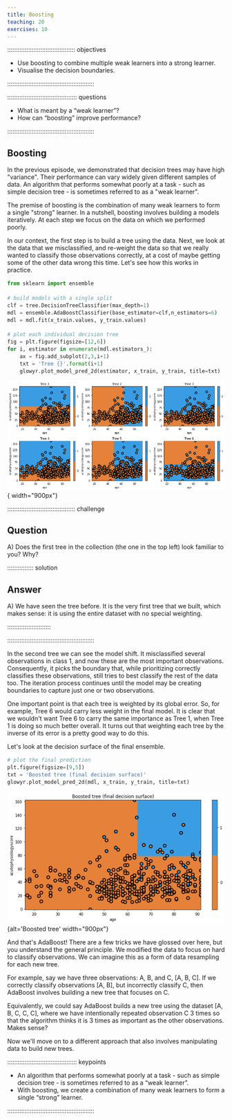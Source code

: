```yaml
---
title: Boosting
teaching: 20
exercises: 10
---
```


::::::::::::::::::::::::::::::::::::::: objectives

- Use boosting to combine multiple weak learners into a strong learner.
- Visualise the decision boundaries.

::::::::::::::::::::::::::::::::::::::::::::::::::

:::::::::::::::::::::::::::::::::::::::: questions

- What is meant by a “weak learner”?
- How can “boosting” improve performance?

::::::::::::::::::::::::::::::::::::::::::::::::::

## Boosting

In the previous episode, we demonstrated that decision trees may have high "variance". Their performance can vary widely given different samples of data. An algorithm that performs somewhat poorly at a task - such as simple decision tree - is sometimes referred to as a "weak learner".

The premise of boosting is the combination of many weak learners to form a single "strong" learner. In a nutshell, boosting involves building a models iteratively. At each step we focus on the data on which we performed poorly.

In our context, the first step is to build a tree using the data. Next, we look at the data that we misclassified, and re-weight the data so that we really wanted to classify those observations correctly, at a cost of maybe getting some of the other data wrong this time. Let's see how this works in practice.

```python
from sklearn import ensemble

# build models with a single split
clf = tree.DecisionTreeClassifier(max_depth=1)
mdl = ensemble.AdaBoostClassifier(base_estimator=clf,n_estimators=6)
mdl = mdl.fit(x_train.values, y_train.values)

# plot each individual decision tree
fig = plt.figure(figsize=[12,6])
for i, estimator in enumerate(mdl.estimators_):
    ax = fig.add_subplot(2,3,i+1)
    txt = 'Tree {}'.format(i+1)
    glowyr.plot_model_pred_2d(estimator, x_train, y_train, title=txt)
```

![](fig/section4-fig1.png){ width="900px"}

:::::::::::::::::::::::::::::::::::::::  challenge

## Question

A) Does the first tree in the collection (the one in the top left) look familiar to you? Why?

:::::::::::::::  solution

## Answer

A) We have seen the tree before. It is the very first tree that we built, which makes sense: it is using the entire dataset with no special weighting.  



:::::::::::::::::::::::::

::::::::::::::::::::::::::::::::::::::::::::::::::

In the second tree we can see the model shift. It misclassified several observations in class 1, and now these are the most important observations. Consequently, it picks the boundary that, while prioritizing correctly classifies these observations, still tries to best classify the rest of the data too. The iteration process continues until the model may be creating boundaries to capture just one or two observations.

One important point is that each tree is weighted by its global error. So, for example, Tree 6 would carry less weight in the final model. It is clear that we wouldn't want Tree 6 to carry the same importance as Tree 1, when Tree 1 is doing so much better overall. It turns out that weighting each tree by the inverse of its error is a pretty good way to do this.

Let's look at the decision surface of the final ensemble.

```python
# plot the final prediction
plt.figure(figsize=[9,5])
txt = 'Boosted tree (final decision surface)'
glowyr.plot_model_pred_2d(mdl, x_train, y_train, title=txt)
```

![](fig/section4-fig2.png){alt='Boosted tree' width="900px"}

And that's AdaBoost! There are a few tricks we have glossed over here, but you understand the general principle. We modified the data to focus on hard to classify observations. We can imagine this as a form of data resampling for each new tree.

For example, say we have three observations: A, B, and C, [A, B, C]. If we correctly classify observations [A, B], but incorrectly classify C, then AdaBoost involves building a new tree that focuses on C.

Equivalently, we could say AdaBoost builds a new tree using the dataset [A, B, C, C, C], where we have intentionally repeated observation C 3 times so that the algorithm thinks it is 3 times as important as the other observations. Makes sense?

Now we'll move on to a different approach that also involves manipulating data to build new trees.



:::::::::::::::::::::::::::::::::::::::: keypoints

- An algorithm that performs somewhat poorly at a task - such as simple decision tree - is sometimes referred to as a “weak learner”.
- With boosting, we create a combination of many weak learners to form a single “strong” learner.

::::::::::::::::::::::::::::::::::::::::::::::::::


